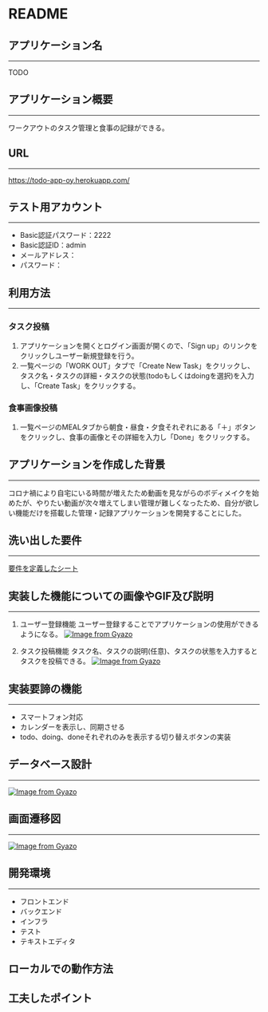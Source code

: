 # README

## アプリケーション名
---
TODO

## アプリケーション概要
---
ワークアウトのタスク管理と食事の記録ができる。

## URL
---
https://todo-app-oy.herokuapp.com/

## テスト用アカウント
---
- Basic認証パスワード：2222
- Basic認証ID：admin
- メールアドレス：
- パスワード：

## 利用方法
---
### タスク投稿
1. アプリケーションを開くとログイン画面が開くので、「Sign up」のリンクをクリックしユーザー新規登録を行う。
2. 一覧ページの「WORK OUT」タブで「Create New Task」をクリックし、タスク名・タスクの詳細・タスクの状態(todoもしくはdoingを選択)を入力し、「Create Task」をクリックする。

### 食事画像投稿
1. 一覧ページのMEALタブから朝食・昼食・夕食それぞれにある「＋」ボタンをクリックし、食事の画像とその詳細を入力し「Done」をクリックする。

## アプリケーションを作成した背景
---
コロナ禍により自宅にいる時間が増えたため動画を見ながらのボディメイクを始めたが、やりたい動画が次々増えてしまい管理が難しくなったため、自分が欲しい機能だけを搭載した管理・記録アプリケーションを開発することにした。

## 洗い出した要件
---
[要件を定義したシート](https://docs.google.com/spreadsheets/d/1CuTupoxrBZrcqwjK9cwgtcYQbrmBn56NqaGfuR7pq_8/edit#gid=982722306)

## 実装した機能についての画像やGIF及び説明
---
1. ユーザー登録機能
ユーザー登録することでアプリケーションの使用ができるようになる。
[![Image from Gyazo](https://i.gyazo.com/068af8c90c6eb38ff83d02f223ed6d22.gif)](https://gyazo.com/068af8c90c6eb38ff83d02f223ed6d22)

2. タスク投稿機能
タスク名、タスクの説明(任意)、タスクの状態を入力するとタスクを投稿できる。
[![Image from Gyazo](https://i.gyazo.com/1ece48585eda65a8902e07a74ed1362e.gif)](https://gyazo.com/1ece48585eda65a8902e07a74ed1362e)


## 実装要諦の機能
---
- スマートフォン対応
- カレンダーを表示し、同期させる
- todo、doing、doneそれぞれのみを表示する切り替えボタンの実装

## データベース設計
---
[![Image from Gyazo](https://i.gyazo.com/163f9a117ca1b89343615530c02f4e25.png)](https://gyazo.com/163f9a117ca1b89343615530c02f4e25)

## 画面遷移図
---
[![Image from Gyazo](https://i.gyazo.com/5b7b8e579157a28a52a98975cb9d7a5e.png)](https://gyazo.com/5b7b8e579157a28a52a98975cb9d7a5e)

## 開発環境
---
- フロントエンド
- バックエンド
- インフラ
- テスト
- テキストエディタ

## ローカルでの動作方法


## 工夫したポイント

